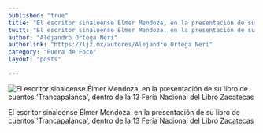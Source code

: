 ```yaml
---
published: "true"
title: "El escritor sinaloense Élmer Mendoza, en la presentación de su libro de cuentos 'Trancapalanca', dentro de la 13 Feria Nacional del Libro Zacatecas"
twitt: "El escritor sinaloense Élmer Mendoza, en la presentación de su libro de cuentos 'Trancapalanca', dentro de la 13 Feria Nacional del Libro Zacatecas"
author: "Alejandro Ortega Neri"
authorlink: "https://ljz.mx/autores/Alejandro Ortega Neri"
category: "Fuera de Foco"
layout: "posts"

---
```


![El escritor sinaloense Élmer Mendoza, en la presentación de su libro de cuentos 'Trancapalanca', dentro de la 13 Feria Nacional del Libro Zacatecas](http://i.imgur.com/rTWoZ5vm.jpg)

El escritor sinaloense Élmer Mendoza, en la presentación de su libro de cuentos 'Trancapalanca', dentro de la 13 Feria Nacional del Libro Zacatecas
